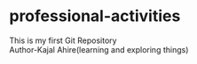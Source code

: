 # professional-activities
This is my first Git Repository
<br>
Author-Kajal Ahire(learning and exploring things)
